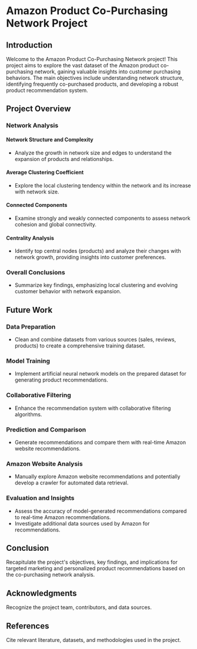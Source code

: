 # Amazon Product Co-Purchasing Network Project

## Introduction

Welcome to the Amazon Product Co-Purchasing Network project! This project aims to explore the vast dataset of the Amazon product co-purchasing network, gaining valuable insights into customer purchasing behaviors. The main objectives include understanding network structure, identifying frequently co-purchased products, and developing a robust product recommendation system.

## Project Overview

### Network Analysis

#### Network Structure and Complexity
- Analyze the growth in network size and edges to understand the expansion of products and relationships.

#### Average Clustering Coefficient
- Explore the local clustering tendency within the network and its increase with network size.

#### Connected Components
- Examine strongly and weakly connected components to assess network cohesion and global connectivity.

#### Centrality Analysis
- Identify top central nodes (products) and analyze their changes with network growth, providing insights into customer preferences.

### Overall Conclusions
- Summarize key findings, emphasizing local clustering and evolving customer behavior with network expansion.

## Future Work

### Data Preparation
- Clean and combine datasets from various sources (sales, reviews, products) to create a comprehensive training dataset.

### Model Training
- Implement artificial neural network models on the prepared dataset for generating product recommendations.

### Collaborative Filtering
- Enhance the recommendation system with collaborative filtering algorithms.

### Prediction and Comparison
- Generate recommendations and compare them with real-time Amazon website recommendations.

### Amazon Website Analysis
- Manually explore Amazon website recommendations and potentially develop a crawler for automated data retrieval.

### Evaluation and Insights
- Assess the accuracy of model-generated recommendations compared to real-time Amazon recommendations.
- Investigate additional data sources used by Amazon for recommendations.

## Conclusion

Recapitulate the project's objectives, key findings, and implications for targeted marketing and personalized product recommendations based on the co-purchasing network analysis.

## Acknowledgments

Recognize the project team, contributors, and data sources.

## References

Cite relevant literature, datasets, and methodologies used in the project.

